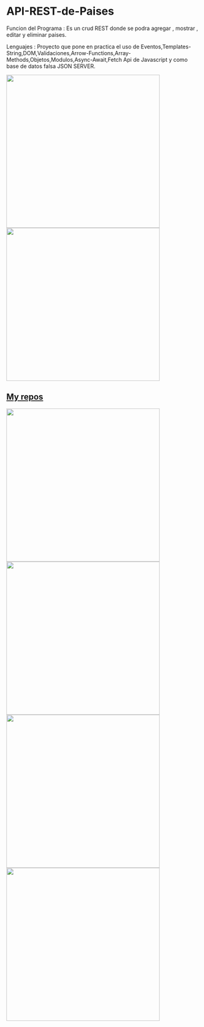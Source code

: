 # API-REST-de-Paises

Funcion del Programa : Es un crud REST donde se podra agregar , mostrar , editar y eliminar paises.

Lenguajes : Proyecto que pone en practica el uso de Eventos,Templates-String,DOM,Validaciones,Arrow-Functions,Array-Methods,Objetos,Modulos,Async-Await,Fetch Api de Javascript y como base de datos falsa JSON SERVER.
<p align="left">
  <a href="https://github.com/maximiliano-20"><img width="400" src="https://github-readme-stats.vercel.app/api?username=maximiliano-20&show_icons=true&theme=jolly">
  <a href="https://github.com/maximiliano-20"><img width="400" src="https://github-readme-stats.vercel.app/api/top-langs/?username=maximiliano-20&hide=html,scss,css&langs_count=10&layout=compact&theme=jolly">
</p>
    
## My repos
    
<p align="left">
  
   <a href="https://github.com/maximiliano-20/API-REST-de-Paises"><img width="400" src="https://github-readme-stats.vercel.app/api/pin/?username=maximiliano-20&repo=API-REST-de-Paises&langs_count=5&theme=jolly">
  <a href="https://github.com/maximiliano-20/Lista-de-Tareas"><img width="400" src="https://github-readme-stats.vercel.app/api/pin/?username=maximiliano-20&card_height=300&&repo=Lista-de-Tareas&langs_count=5&layout=compact&theme=jolly">
  <a href="https://github.com/maximiliano-20/CRUD-de-Usuarios"><img width="400" src="https://github-readme-stats.vercel.app/api/pin/?username=maximiliano-20&repo=CRUD-de-Usuarios&layout=compact&theme=jolly">
  <a href="https://github.com/maximiliano-20/CRUD-MVC"><img width="400" src="https://github-readme-stats.vercel.app/api/pin/?username=maximiliano-20&repo=CRUD-MVC&hide=html,scss,css&langs_count=10&layout=compact&theme=jolly">
</p>  
